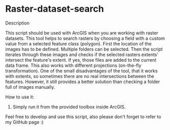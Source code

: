 # Raster-dataset-search
Description

This script should be used with ArcGIS when you are working with raster datasets. This tool helps to search rasters by choosing a field with a custom value from a selected feature class (polygon). First the location of the images has to be defined. Multiple folders can be selected. Then the script iterates through these images and checks if the selected rasters extents' intersect the feature's extent. If yes, those files are added to the current data frame. This also works with different projections (on-the-fly transformation). One of the small disadvantages of the tool, that it works with extents, so sometimes there are no real intersections between the features. However, it still provides a better solution than checking a folder full of images manually.


How to use it:

1. Simply run it from the provided toolbox inside ArcGIS.


Feel free to develop and use this script, also please don't forget to refer to my GitHub page :)
